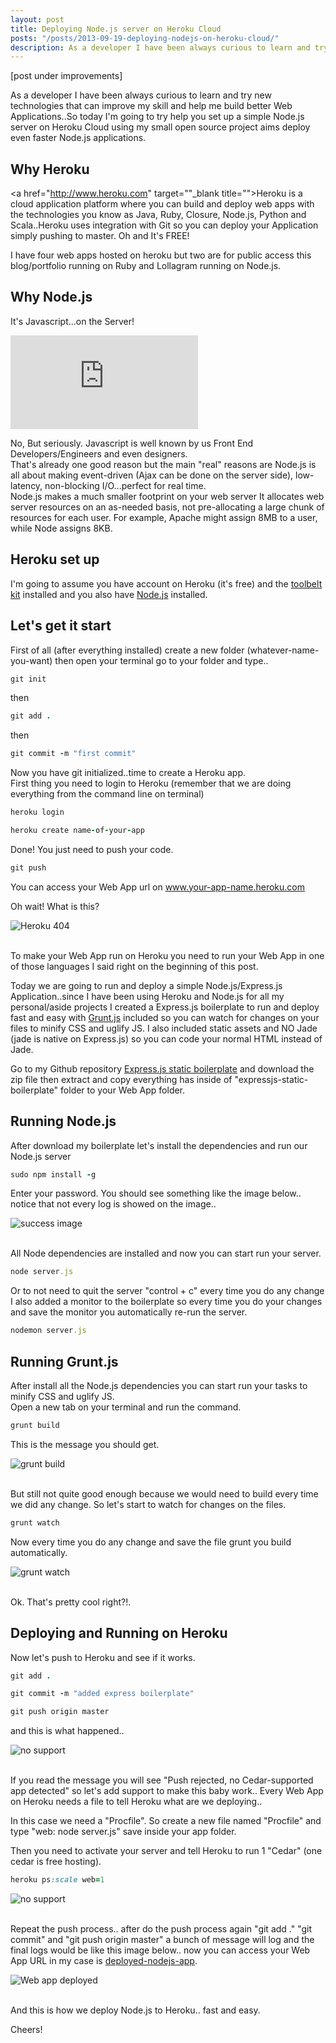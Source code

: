 ```yaml
---
layout: post
title: Deploying Node.js server on Heroku Cloud
posts: "/posts/2013-09-19-deploying-nodejs-on-heroku-cloud/"
description: As a developer I have been always curious to learn and try new technologies that can improve my skill and help me build better Web Applications..So today I'm going to try help you set up a simple Node.js server on Heroku Cloud using my small open source project aims deploy even faster Node.js applications.
---
```


[post under improvements]

As a developer I have been always curious to learn and try new technologies that can improve my skill and help me build better Web Applications..So today I'm going to try help you set up a simple Node.js server on Heroku Cloud using my small open source project aims deploy even faster Node.js applications.

## Why Heroku

<a href="http://www.heroku.com" target=""_blank title="">Heroku</a> is a cloud application platform where you can build and deploy web apps
with the technologies you know as Java, Ruby, Closure, Node.js, Python and Scala..Heroku uses integration with Git so you can deploy your Application
simply pushing to master. Oh and It's FREE!

I have four web apps hosted on heroku but two are for public access this blog/portfolio running on Ruby and Lollagram running on Node.js.

## Why Node.js

It's Javascript...on the Server!

<iframe src="http://giphy.com/embed/13k1e8OMVO2a3K" frameBorder="0" allowFullScreen="allowFullScreen"></iframe>

<br>

No, But seriously. Javascript is well known by us Front End Developers/Engineers and even designers. <br>
That's already one good reason but the main "real" reasons are Node.js is all about making event-driven (Ajax can be done on the server side), low-latency, non-blocking I/O...perfect for real time. <br>
Node.js makes a much smaller footprint on your web server It allocates web server resources on an as-needed basis, not pre-allocating a large chunk of resources for each user. For example, Apache might assign 8MB to a user, while Node assigns 8KB.

## Heroku set up

I'm going to assume you have account on Heroku (it's free) and the <a href="https://toolbelt.heroku.com/" title="toolbelt kit" target="_blank">toolbelt kit</a> installed and you also have <a href="http://Nodejs.org/" title="Node.js" target="_blank">Node.js</a> installed.

## Let's get it start

First of all (after everything installed) create a new folder (whatever-name-you-want) then open your terminal go to your folder and type..

```ruby
git init
```

then

```ruby
git add .
```

then

```ruby
git commit -m "first commit"
```

Now you have git initialized..time to create a Heroku app. <br>
First thing you need to login to Heroku (remember that we are doing everything from the command line on terminal)

```ruby
heroku login
```

```ruby
heroku create name-of-your-app
```

Done! You just need to push your code.

```ruby
git push
```

You can access your Web App url on www.your-app-name.heroku.com

Oh wait! What is this?

<div class="fluidImg">
<img src="/assets/images/post-images/heroku-404.png" alt="Heroku 404">
</div>

<br>

To make your Web App run on Heroku you need to run your Web App in one of those languages I said right on the beginning of this post.

Today we are going to run and deploy a simple Node.js/Express.js Application..since I have been using Heroku and Node.js for all my personal/aside projects I created a Express.js boilerplate to run and deploy fast and easy with <a href="/articles/2013-06-01-introduction-to-task-runner-gruntjs/" target="_blank" title="introduction to Grunt.js">Grunt.js</a> included so you can watch for changes on your files to minify CSS and uglify JS. I also included static assets and NO Jade (jade is native on Express.js) so you can code your normal HTML instead of Jade.

Go to my Github repository <a href="https://github.com/weblancaster/expressjs-static-boilerplate" target="_blank" title="Express.js static boilerplate">Express.js static boilerplate</a> and download the zip file then extract and copy everything has inside of "expressjs-static-boilerplate" folder to your Web App folder.

## Running Node.js

After download my boilerplate let's install the dependencies and run our Node.js server

```ruby
sudo npm install -g
```

Enter your password.
You should see something like the image below.. notice that not every log is showed on the image..

<div class="fluidImg">
<img src="/assets/images/post-images/success-image.png" alt="success image">
</div>

<br>

All Node dependencies are installed and now you can start run your server.

```ruby
node server.js
```

Or to not need to quit the server "control + c" every time you do any change I also added a monitor to the boilerplate so every time you do your changes and save the monitor you automatically re-run the server.

```ruby
nodemon server.js
```

## Running Grunt.js

After install all the Node.js dependencies you can start run your tasks to minify CSS and uglify JS. <br>
Open a new tab on your terminal and run the command.

```ruby
grunt build
```

This is the message you should get.

<div class="fluidImg">
<img src="/assets/images/post-images/grunt-build.png" alt="grunt build">
</div>

<br>

But still not quite good enough because we would need to build every time we did any change.
So let's start to watch for changes on the files.

```ruby
grunt watch
```

Now every time you do any change and save the file grunt you build automatically.

<div class="fluidImg">
<img src="/assets/images/post-images/grunt-watch.png" alt="grunt watch">
</div>

<br>

Ok. That's pretty cool right?!.

## Deploying and Running on Heroku

Now let's push to Heroku and see if it works.

```ruby
git add .
```

```ruby
git commit -m "added express boilerplate"
```

```ruby
git push origin master
```

and this is what happened..

<div class="fluidImg">
<img src="/assets/images/post-images/no-support.png" alt="no support">
</div>

<br>

If you read the message you will see "Push rejected, no Cedar-supported app detected" so let's add support to make this baby work..
Every Web App on Heroku needs a file to tell Heroku what are we deploying..

In this case we need a "Procfile". So create a new file named "Procfile" and type "web: node server.js" save inside your app folder. <br>

Then you need to activate your server and tell Heroku to run 1 "Cedar" (one cedar is free hosting).

```ruby
heroku ps:scale web=1
```

<div class="fluidImg">
<img src="/assets/images/post-images/cedar.png" alt="no support">
</div>

<br>

Repeat the push process.. after do the push process again "git add ." "git commit" and "git push origin master" a bunch of message will log and the final logs would be like this image below.. now you can access your Web App URL in my case is <a href="http://deployed-nodejs-app.herokuapp.com/" title="my how to deploy node.js to Heroku post" target="_blank">deployed-nodejs-app</a>.

<div class="fluidImg">
<img src="/assets/images/post-images/pushed.png" alt="Web app deployed">
</div>

<br>

And this is how we deploy Node.js to Heroku.. fast and easy.

Cheers!



